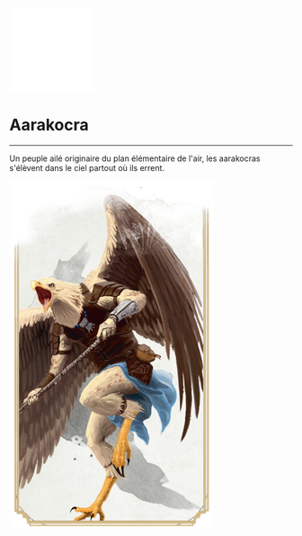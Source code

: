 <div class="icon-container">
  <img src="../_media/especes/aarakocra.png" alt="Aarakocra" class="icon-r-title" data-no-zoom />

# Aarakocra <!-- {docsify-ignore} -->

</div>

---

<div class="bloc-pres">
<div class="bloc-texte">
  <div class="texte">
    <p>Un peuple ailé originaire du plan élémentaire de l'air, les aarakocras s'élèvent dans le ciel partout où ils errent.</p>
  </div>
  </div>
  <img src="../_media/especes/pres-aarakocra.png" alt="Aarakocra" class="img-pres" data-no-zoom />
</div>